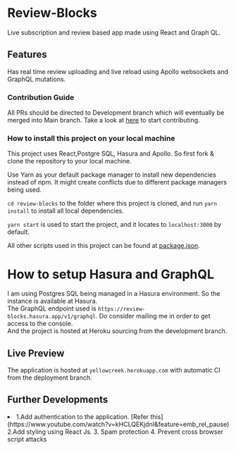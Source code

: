 # Review-Blocks
Live subscription and review based app made using React and Graph QL.

## Features
Has real time review uploading and live reload using Apollo websockets and GraphQL mutations.


### Contribution Guide
All PRs should be directed to Development branch which will eventually be merged into Main branch. Take a look at [here](./CONTRIBUTING.md) to start contributing.

### How to install this project on your local machine
This project uses React,Postgre SQL, Hasura and Apollo. So first fork & clone the repository to your local machine.

Use Yarn as your default package manager to install new dependencies instead of npm. It might create conflicts due to different package managers being used. 

`cd review-blocks` to the folder where this project is cloned, and run `yarn install` to install all local dependencies. 

`yarn start` is used to start the project, and it locates to `localhost:3000` by default.

All other scripts used in this project can be found at [package.json](./package.json).

# How to setup Hasura and GraphQL
I am using Postgres SQL being managed in a Hasura environment. So the instance is available at Hasura. </br>
The GraphQL endpoint used is `https://review-blocks.hasura.app/v1/graphql`. Do consider mailing me in order to get access to the console.</br>
And the project is hosted at Heroku sourcing from the development branch.

## Live Preview
The application is hosted at `yellowcreek.herokuapp.com` with automatic CI from the deployment branch.

## Further Developments 
<li>
    1.Add authentication to the application. [Refer this](https://www.youtube.com/watch?v=kHCLQEKjdnI&feature=emb_rel_pause)
    2.Add styling using React Js.
    3. Spam protection
    4. Prevent cross browser script attacks
</li>
